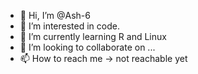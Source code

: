 - 👋 Hi, I’m @Ash-6
- 👀 I’m interested in code.
- 🌱 I’m currently learning R and Linux
- 💞️ I’m looking to collaborate on ...
- 📫 How to reach me -> not reachable yet

<!---
Ash-6/Ash-6 is a ✨ special ✨ repository because its `README.md` (this file) appears on your GitHub profile.
You can click the Preview link to take a look at your changes.
--->
